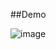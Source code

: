 ##Demo

![image](https://github.com/laughugin/Pavuk/assets/90358540/3ac9f707-e3b5-4763-97b5-581239311c9f)
